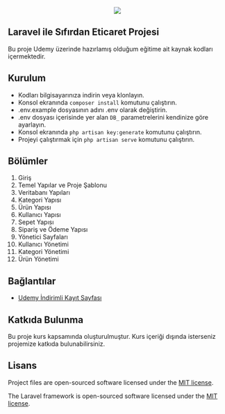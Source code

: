<p align="center"><img src="https://laravel.com/assets/img/components/logo-laravel.svg"></p>

## Laravel ile Sıfırdan Eticaret Projesi

Bu proje Udemy üzerinde hazırlamış olduğum eğitime ait kaynak kodları içermektedir.

## Kurulum
- Kodları bilgisayarınıza indirin veya klonlayın.
- Konsol ekranında `composer install` komutunu çalıştırın.
- .env.example dosyasının adını .env olarak değiştirin.
- .env dosyası içerisinde yer alan `DB_` parametrelerini kendinize göre ayarlayın.
- Konsol ekranında `php artisan key:generate` komutunu çalıştırın.
- Projeyi çalıştırmak için `php artisan serve` komutunu çalıştırın.

## Bölümler
1. Giriş
2. Temel Yapılar ve Proje Şablonu
3. Veritabanı Yapıları
4. Kategori Yapısı
5. Ürün Yapısı
6. Kullanıcı Yapısı
7. Sepet Yapısı
8. Sipariş ve Ödeme Yapısı
9. Yönetici Sayfaları
10. Kullanıcı Yönetimi
11. Kategori Yönetimi
12. Ürün Yönetimi

## Bağlantılar
- [Udemy İndirimli Kayıt Sayfası](https://link.uzaktankurs.com/LARAVEL_ETICARET)

## Katkıda Bulunma

Bu proje kurs kapsamında oluşturulmuştur. Kurs içeriği dışında isterseniz projemize katkıda bulunabilirsiniz.

## Lisans

Project files are open-sourced software licensed under the [MIT license](http://opensource.org/licenses/MIT).

The Laravel framework is open-sourced software licensed under the [MIT license](http://opensource.org/licenses/MIT).
